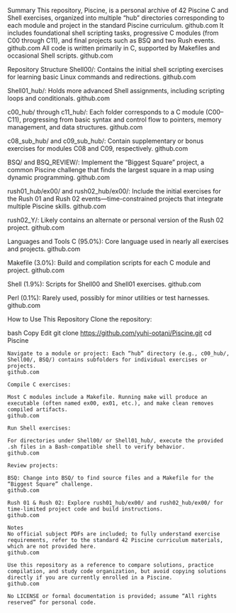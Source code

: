 Summary
This repository, Piscine, is a personal archive of 42 Piscine C and Shell exercises, organized into multiple “hub” directories corresponding to each module and project in the standard Piscine curriculum. 
github.com
 It includes foundational shell scripting tasks, progressive C modules (from C00 through C11), and final projects such as BSQ and two Rush events. 
github.com
 All code is written primarily in C, supported by Makefiles and occasional Shell scripts. 
github.com

Repository Structure
Shell00/: Contains the initial shell scripting exercises for learning basic Linux commands and redirections. 
github.com

Shell01_hub/: Holds more advanced Shell assignments, including scripting loops and conditionals. 
github.com

c00_hub/ through c11_hub/: Each folder corresponds to a C module (C00–C11), progressing from basic syntax and control flow to pointers, memory management, and data structures. 
github.com

c08_sub_hub/ and c09_sub_hub/: Contain supplementary or bonus exercises for modules C08 and C09, respectively. 
github.com

BSQ/ and BSQ_REVIEW/: Implement the “Biggest Square” project, a common Piscine challenge that finds the largest square in a map using dynamic programming. 
github.com

rush01_hub/ex00/ and rush02_hub/ex00/: Include the initial exercises for the Rush 01 and Rush 02 events—time-constrained projects that integrate multiple Piscine skills. 
github.com

rush02_Y/: Likely contains an alternate or personal version of the Rush 02 project. 
github.com

Languages and Tools
C (95.0%): Core language used in nearly all exercises and projects. 
github.com

Makefile (3.0%): Build and compilation scripts for each C module and project. 
github.com

Shell (1.9%): Scripts for Shell00 and Shell01 exercises. 
github.com

Perl (0.1%): Rarely used, possibly for minor utilities or test harnesses. 
github.com

How to Use This Repository
Clone the repository:

bash
Copy
Edit
git clone https://github.com/yuhi-ootani/Piscine.git
cd Piscine
``` :contentReference[oaicite:14]{index=14}  
Navigate to a module or project: Each “hub” directory (e.g., c00_hub/, Shell00/, BSQ/) contains subfolders for individual exercises or projects. 
github.com

Compile C exercises:

Most C modules include a Makefile. Running make will produce an executable (often named ex00, ex01, etc.), and make clean removes compiled artifacts. 
github.com

Run Shell exercises:

For directories under Shell00/ or Shell01_hub/, execute the provided .sh files in a Bash-compatible shell to verify behavior. 
github.com

Review projects:

BSQ: Change into BSQ/ to find source files and a Makefile for the “Biggest Square” challenge. 
github.com

Rush 01 & Rush 02: Explore rush01_hub/ex00/ and rush02_hub/ex00/ for time-limited project code and build instructions. 
github.com

Notes
No official subject PDFs are included; to fully understand exercise requirements, refer to the standard 42 Piscine curriculum materials, which are not provided here. 
github.com

Use this repository as a reference to compare solutions, practice compilation, and study code organization, but avoid copying solutions directly if you are currently enrolled in a Piscine. 
github.com

No LICENSE or formal documentation is provided; assume “All rights reserved” for personal code.
